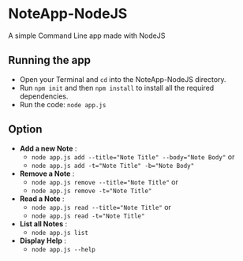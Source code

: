 # NoteApp-NodeJS 
A simple Command Line app made with NodeJS

## Running the app
- Open your Terminal and `cd` into the NoteApp-NodeJS directory. 
- Run `npm init` and then `npm install` to install all the required dependencies.
- Run the code: `node app.js `

## Option
- **Add a new Note** :
  - `node app.js add --title="Note Title" --body="Note Body"` 
      or
  - `node app.js add -t="Note Title" -b="Note Body"`
- **Remove a Note** :
  - `node app.js remove --title="Note Title"` 
      or
  - `node app.js remove -t="Note Title"`
- **Read a Note** :
  - `node app.js read --title="Note Title"` 
      or
  - `node app.js read -t="Note Title"`
- **List all Notes** :
  - `node app.js list`
- **Display Help** :
  - `node app.js --help`
